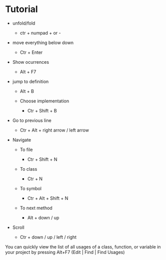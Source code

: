 # Tutorial

* unfold/fold  
  * ctr + numpad + or -
  
* move everything below down
    * Ctr + Enter
    
* Show ocurrences 
    * Alt + F7
    
* jump to definition
    * Alt + B
    * Choose implementation
    
        * Ctr + Shift + B 
       
    
* Go to previous line
    * Ctr + Alt + right arrow / left arrow
    
* Navigate 
    * To file
        - Ctr + Shift + N
     
    * To class
        - Ctr + N
        
    * To symbol
        - Ctr + Alt + Shift + N
        
    * To next method
        - Alt + down / up
        
        
* Scroll 
    * Ctr + down / up / left / right
    
    
You can quickly view the list of all usages of a class, function, or variable in your project by pressing Alt+F7 (Edit | Find | Find Usages)